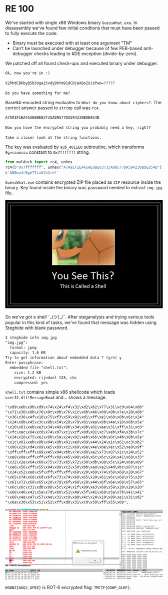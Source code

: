 # RE 100

We've started with single x86 Windows binary `GuessWhat.exe`. In disassembly we've found few initial condtions that must have been passed to fully execute the code:

- Binary must be executed with at least one argument "TM"
- Can't be launched under debugger because of few PEB-based anti-debugger checks leading to #DE exception (divide-by-zero).

We patched off all found check-ups and executed binary under debugger. 

```
Ok, now you're in :)

V2hhdCBkbyB5b3Uga25vdyBhYm91dCBjaXBoZXJzPwo=?????

Do you have something for me?
```

Base64-encoded string evaluates to `What do you know about ciphers?`. The correct answer passed to `strcmp` call was `rc4`.

```
A7A91F1EA45AE0BE03735A09577DA594230BDE854B

Now you have the encrypted string you probably need a key, right?

Take a closer look at the string functions.
```

The key was evaluated by `sub_4011E0` subroutine, which transforms `9g>csumcsu` constant to `0x7fffffff` string.

```python
from malduck import rc4, unhex
rc4(b"0x7fffffff", unhex("A7A91F1EA45AE0BE03735A09577DA594230BDE854B"))                                                                                                                                    
b'&N0wu4rEgeTTinGth3re!'
```

`GuessWhat.exe` contains encrypted ZIP file placed as `ZIP` resource inside the binary. Key found inside the binary was password needed to extract `img.jpg` file.

![img](./img.jpg)

So we've got a shell ¯\_(ツ)_/¯. After steganalysis and trying various tools popular in this kind of tasks, we've found that message was hidden using Steghide with blank password.

```
$ steghide info img.jpg
"img.jpg":
  format: jpeg
  capacity: 1.6 KB
Try to get information about embedded data ? (y/n) y
Enter passphrase: 
  embedded file "shell.txt":
    size: 1.2 KB
    encrypted: rijndael-128, cbc
    compressed: yes
```

`shell.txt` contains simple x86 shellcode which loads `user32.dll!MessageBoxA` and... shows a message.

```
"\xd9\xeb\x9b\xd9\x74\x24\xf4\x31\xd2\xb2\x77\x31\xc9\x64\x8b"
"\x71\x30\x8b\x76\x0c\x8b\x76\x1c\x8b\x46\x08\x8b\x7e\x20\x8b"
"\x36\x38\x4f\x18\x75\xf3\x59\x01\xd1\xff\xe1\x60\x8b\x6c\x24"
"\x24\x8b\x45\x3c\x8b\x54\x28\x78\x01\xea\x8b\x4a\x18\x8b\x5a"
"\x20\x01\xeb\xe3\x34\x49\x8b\x34\x8b\x01\xee\x31\xff\x31\xc0"
"\xfc\xac\x84\xc0\x74\x07\xc1\xcf\x0d\x01\xc7\xeb\xf4\x3b\x7c"
"\x24\x28\x75\xe1\x8b\x5a\x24\x01\xeb\x66\x8b\x0c\x4b\x8b\x5a"
"\x1c\x01\xeb\x8b\x04\x8b\x01\xe8\x89\x44\x24\x1c\x61\xc3\xb2"
"\x08\x29\xd4\x89\xe5\x89\xc2\x68\x8e\x4e\x0e\xec\x52\xe8\x9f"
"\xff\xff\xff\x89\x45\x04\xbb\x7e\xd8\xe2\x73\x87\x1c\x24\x52"
"\xe8\x8e\xff\xff\xff\x89\x45\x08\x68\x6c\x6c\x20\x41\x68\x33"
"\x32\x2e\x64\x68\x75\x73\x65\x72\x30\xdb\x88\x5c\x24\x0a\x89"
"\xe6\x56\xff\x55\x04\x89\xc2\x50\xbb\xa8\xa2\x4d\xbc\x87\x1c"
"\x24\x52\xe8\x5f\xff\xff\xff\x68\x20\x69\x74\x58\x68\x20\x67"
"\x65\x74\x68\x6d\x6f\x73\x74\x68\x65\x20\x61\x6c\x68\x75\x20"
"\x61\x72\x68\x65\x20\x79\x6f\x68\x20\x44\x6f\x6e\x68\x57\x65"
"\x6c\x6c\x31\xdb\x88\x5c\x24\x1f\x89\xe3\x68\x58\x20\x20\x20"
"\x68\x46\x42\x5a\x7d\x68\x51\x4a\x5f\x41\x68\x5a\x7b\x41\x41"
"\x68\x4e\x47\x57\x4e\x31\xc9\x88\x4c\x24\x10\x89\xe1\x31\xd2"
"\x6a\x30\x53\x51\x52\xff\xd0\x31\xc0\x50\xff\x55\x08";
```

![ollymsg](./ollymsg.png)

`NGWNZ{AAQJ_AFBZ}` is ROT-6 encrypted flag: `TMCTF{GGWP_GLHF}`.

